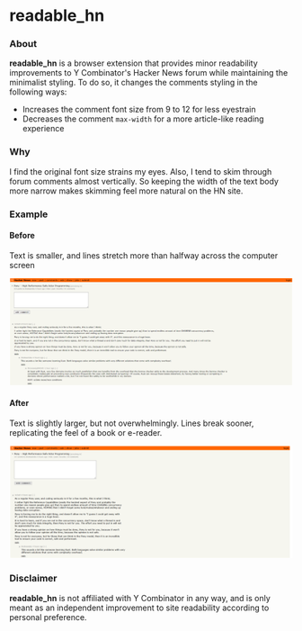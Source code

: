 # readable_hn

### About

**readable_hn** is a browser extension that provides minor readability improvements to Y Combinator's Hacker News forum while maintaining the minimalist styling. To do so, it changes the comments styling in the following ways:

- Increases the comment font size from 9 to 12 for less eyestrain
- Decreases the comment `max-width` for a more article-like reading experience

### Why

I find the original font size strains my eyes. Also, I tend to skim through forum comments almost vertically. So keeping the width of the text body more narrow makes skimming feel more natural on the HN site.

### Example

#### Before

Text is smaller, and lines stretch more than halfway across the computer screen

![Screenshot of the original Hacker News comments section. The text is slightly too small and the lines are too long for some readers.](examples/before.png "Hacker News comments without readable_hn")

#### After

Text is slightly larger, but not overwhelmingly. Lines break sooner, replicating the feel of a book or e-reader.

![Screenshot showing Hacker News comments with the extension. The text is slightly larger for readability, and the lines are shorter to make comments easier to skim.](examples/after.png "Hacker News comments with readable_hn")

### Disclaimer

**readable_hn** is not affiliated with Y Combinator in any way, and is only meant as an independent improvement to site readability according to personal preference.